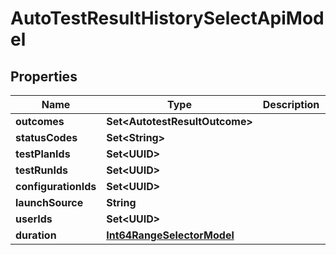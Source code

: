 

# AutoTestResultHistorySelectApiModel


## Properties

| Name | Type | Description | Notes |
|------------ | ------------- | ------------- | -------------|
|**outcomes** | **Set&lt;AutotestResultOutcome&gt;** |  |  [optional] |
|**statusCodes** | **Set&lt;String&gt;** |  |  [optional] |
|**testPlanIds** | **Set&lt;UUID&gt;** |  |  [optional] |
|**testRunIds** | **Set&lt;UUID&gt;** |  |  [optional] |
|**configurationIds** | **Set&lt;UUID&gt;** |  |  [optional] |
|**launchSource** | **String** |  |  [optional] |
|**userIds** | **Set&lt;UUID&gt;** |  |  [optional] |
|**duration** | [**Int64RangeSelectorModel**](Int64RangeSelectorModel.md) |  |  [optional] |




